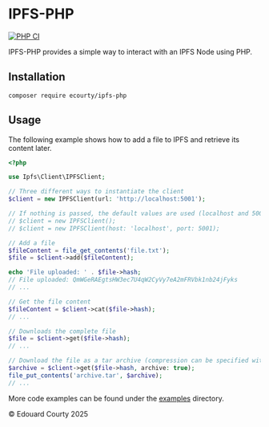 # IPFS-PHP

[![PHP CI](https://github.com/EdouardCourty/ipfs-php/actions/workflows/php_ci.yml/badge.svg)](https://github.com/EdouardCourty/ipfs-php/actions/workflows/php_ci.yml)

IPFS-PHP provides a simple way to interact with an IPFS Node using PHP.

## Installation

```shell
composer require ecourty/ipfs-php
```

## Usage

The following example shows how to add a file to IPFS and retrieve its content later.  

```php
<?php

use Ipfs\Client\IPFSClient;

// Three different ways to instantiate the client
$client = new IPFSClient(url: 'http://localhost:5001');

// If nothing is passed, the default values are used (localhost and 5001)
// $client = new IPFSClient();
// $client = new IPFSClient(host: 'localhost', port: 5001);

// Add a file
$fileContent = file_get_contents('file.txt');
$file = $client->add($fileContent);

echo 'File uploaded: ' . $file->hash;
// File uploaded: QmWGeRAEgtsHW3ec7U4qW2CyVy7eA2mFRVbk1nb24jFyks
// ...

// Get the file content
$fileContent = $client->cat($file->hash);
// ...

// Downloads the complete file
$file = $client->get($file->hash);
// ...

// Download the file as a tar archive (compression can be specified with the compression parameters)
$archive = $client->get($file->hash, archive: true);
file_put_contents('archive.tar', $archive);
// ...
```

More code examples can be found under the [examples](./examples) directory.

&copy; Edouard Courty 2025
